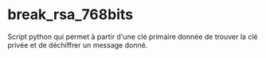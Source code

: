 # break_rsa_768bits
Script python qui permet à partir d'une clé primaire donnée de trouver la clé privée et de déchiffrer un message donné.

